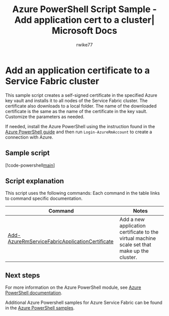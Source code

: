 ﻿---
title: Azure PowerShell Script Sample - Add application cert to a cluster| Microsoft Docs
description: Azure PowerShell Script Sample - Add an application certificate to a Service Fabric cluster.
services: service-fabric
documentationcenter: 
author: rwike77
manager: timlt
editor: 
tags: azure-service-management

ms.assetid: 
ms.service: service-fabric
ms.workload: multiple
ms.devlang: na
ms.topic: sample
ms.date: 01/18/2018
ms.author: ryanwi
ms.custom: mvc
---

# Add an application certificate to a Service Fabric cluster

This sample script creates a self-signed certificate in the specified Azure key vault and installs it to all nodes of the Service Fabric cluster. The certificate also downloads to a local folder. The name of the downloaded certificate is the same as the name of the certificate in the key vault. Customize the parameters as needed.

If needed, install the Azure PowerShell using the instruction found in the [Azure PowerShell guide](/powershell/azure/overview) and then run `Login-AzureRmAccount` to create a connection with Azure. 

## Sample script

[!code-powershell[main](../../../powershell_scripts/service-fabric/add-application-certificate/add-new-application-certificate.ps1 "Add an application certificate to a cluster")]

## Script explanation

This script uses the following commands: Each command in the table links to command specific documentation.

| Command | Notes |
|---|---|
| [Add-AzureRmServiceFabricApplicationCertificate](/powershell/module/azurerm.servicefabric/Add-AzureRmServiceFabricApplicationCertificate) | Add a new application certificate to the virtual machine scale set that make up the cluster.  |

## Next steps

For more information on the Azure PowerShell module, see [Azure PowerShell documentation](/powershell/azure/overview).

Additional Azure Powershell samples for Azure Service Fabric can be found in the [Azure PowerShell samples](../service-fabric-powershell-samples.md).
